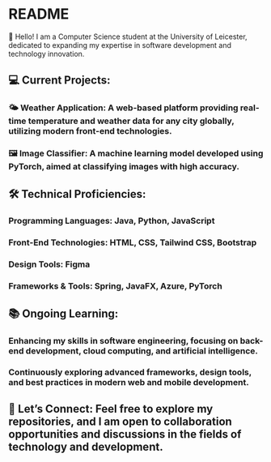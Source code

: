 # README
👋 Hello! I am a Computer Science student at the University of Leicester, dedicated to expanding my expertise in software development and technology innovation.

## 💻 Current Projects:
### 🌤 Weather Application: A web-based platform providing real-time temperature and weather data for any city globally, utilizing modern front-end technologies.
### 🖼️ Image Classifier: A machine learning model developed using PyTorch, aimed at classifying images with high accuracy.

## 🛠 Technical Proficiencies:
### Programming Languages: Java, Python, JavaScript
### Front-End Technologies: HTML, CSS, Tailwind CSS, Bootstrap
### Design Tools: Figma
### Frameworks & Tools: Spring, JavaFX, Azure, PyTorch

## 📚 Ongoing Learning:
### Enhancing my skills in software engineering, focusing on back-end development, cloud computing, and artificial intelligence.
### Continuously exploring advanced frameworks, design tools, and best practices in modern web and mobile development.

## 🔗 Let’s Connect: Feel free to explore my repositories, and I am open to collaboration opportunities and discussions in the fields of technology and development.
